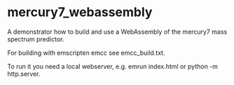 # mercury7_webassembly
A demonstrator how to build and use a WebAssembly of the mercury7 mass spectrum predictor.

For building with emscripten emcc see emcc_build.txt.

To run it you need a local webserver, e.g. emrun index.html or python -m http.server.
